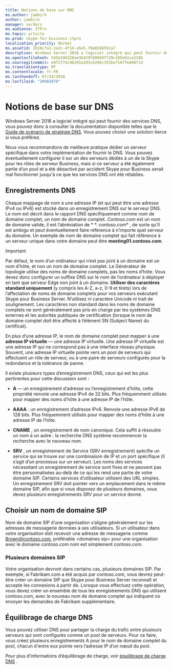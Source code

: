 ```yaml
---
title: Notions de base sur DNS
ms.author: jambirk
author: jambirk
manager: serdars
ms.audience: ITPro
ms.topic: article
ms.prod: skype-for-business-itpro
localization_priority: Normal
ms.assetid: 2618cfa1-2e2c-4f1d-a5e5-70a0286591a7
description: Windows Server 2016 a logiciel intégré qui peut fournir des services DNS, vous pouvez donc à consulter la documentation disponible telles que le Guide de scénario de stratégie DNS. Vous pouvez choisir une solution tierce si vous préférez.
ms.openlocfilehash: 545b196320ae3b4297d9944ff29c105eb1ce219b
ms.sourcegitcommit: e9f277dc96265a193c6298c3556ef16ff640071d
ms.translationtype: MT
ms.contentlocale: fr-FR
ms.lasthandoff: 07/24/2018
ms.locfileid: "20981078"
---
```

# <a name="dns-basics"></a>Notions de base sur DNS
 
Windows Server 2016 a logiciel intégré qui peut fournir des services DNS, vous pouvez donc à consulter la documentation disponible telles que le [Guide de scénario de stratégie DNS](https://docs.microsoft.com/en-us/windows-server/networking/dns/deploy/dns-policy-scenario-guide). Vous pouvez choisir une solution tierce si vous préférez.
  
Nous vous recommandons de meilleure pratique dédier un serveur spécifique dans votre implémentation de fournir le DNS. Vous pouvez éventuellement configurer il sur un des serveurs dédiés à un de la Skype pour les rôles de serveur Business, mais si ce serveur a été également partie d’un pool et a été désactivé par accident Skype pour Business serait mal fonctionner jusqu'à ce que les services DNS ont été rétablies.
  
## <a name="dns-records"></a>Enregistrements DNS

Chaque mappage de nom à une adresse IP (et qui peut être une adresse IPv4 ou IPv6) est stocké dans un enregistrement DNS sur le serveur DNS. Le nom est décrit dans le rapport DNS spécifiquement comme nom de domaine complet, un nom de domaine complet. *Contoso.com* est un nom de domaine valide, il est l’abréviation de * \*. contoso.com* , de sorte qu’il est ambigu et peut éventuellement faire référence à n’importe quel serveur du domaine. Un exemple de nom de domaine complet qui fait référence à un serveur unique dans votre domaine peut être **meeting01.contoso.com**.
  
> [!IMPORTANT]
> Par défaut, le nom d’un ordinateur qui n’est pas joint à un domaine est un nom d’hôte, et non un nom de domaine complet. Le Générateur de topologie utilise des noms de domaine complets, pas les noms d’hôte. Vous devez donc configurer un suffixe DNS sur le nom de l’ordinateur à déployer en tant que serveur Edge non joint à un domaine. **Utiliser des caractères standard uniquement** (y compris les A-Z, a-z, 0-9 et tirets) lors de l’affectation de noms de domaine complets pour vos serveurs exécutant Skype pour Business Server. N’utilisez ni caractère Unicode ni trait de soulignement. Les caractères non standard dans les noms de domaine complets ne sont généralement pas pris en charge par les systèmes DNS externes et les autorités publiques de certification (lorsque le nom de domaine complet doit être affecté à l’élément SN (Subject Name) du certificat).
  
En plus d’une adresse IP, le nom de domaine complet peut mapper à une **adresse IP virtuelle** — une adresse IP virtuelle. Une adresse IP virtuelle est une adresse IP qui ne correspond pas à une interface réseau physique. Souvent, une adresse IP virtuelle pointe vers un pool de serveurs qui effectuent un rôle de serveur, ou à une paire de serveurs configurés pour la redondance et la tolérance de panne.
  
Il existe plusieurs types d’enregistrement DNS, ceux qui est les plus pertinentes pour cette discussion sont : 
  
- **A** — un enregistrement d’adresse ou l’enregistrement d’hôte, cette propriété renvoie une adresse IPv4 de 32 bits. Plus fréquemment utilisés pour mapper des noms d’hôte à une adresse IP de l’hôte.
    
- **AAAA** : un enregistrement d’adresse IPv6. Renvoie une adresse IPv6 de 128 bits. Plus fréquemment utilisés pour mapper des noms d’hôte à une adresse IP de l’hôte.
    
- **CNAME** , un enregistrement de nom canonique. Cela suffit à résoudre un nom à un autre : la recherche DNS système recommencer la recherche avec le nouveau nom.
    
- **SRV** , un enregistrement de Service (SRV enregistrement) spécifie un service qui se trouve sur une combinaison de IP et un port spécifique (il s’agit d’un processus sur un serveur). Les noms des services nécessitant un enregistrement de service sont fixes et ne peuvent pas être personnalisées au-delà de ce qui les rend une partie de votre domaine SIP. Certains services d’utilisateur utilisent des URL simples. Un enregistrement SRV doit pointer vers un emplacement dans le même domaine SIP, afin que si vous disposez de plusieurs domaines, vous devez plusieurs enregistrements SRV pour un service donné.
    
## <a name="how-to-choose-a-sip-domain-name"></a>Choisir un nom de domaine SIP
<a name="BK_NameSIP"> </a>

Nom de domaine SIP d’une organisation s’aligne généralement sur les adresses de messagerie données à ses utilisateurs. Si un utilisateur dans votre organisation doit recevoir une adresse de messagerie comme Brown@contoso.com, préférable \<domaines sip\> pour une organisation avec le domaine contoso.com nom est simplement contoso.com.
  
### <a name="multiple-sip-domains"></a>Plusieurs domaines SIP

 Votre organisation devront dans certains cas, plusieurs domaines SIP. Par exemple, si Fabrikam.com a été acquis par contoso.com, vous devrez peut-être créer un domaine SIP que Skype pour Business Server reconnaît et accepte les connexions à partir de. Lorsque vous effectuez cette opération, vous devez créer un ensemble de tous les enregistrements DNS qui utilisent contoso.com, avec le nouveau nom de domaine complet qui indiquent où envoyer les demandes de Fabrikam supplémentaire.
  
## <a name="dns-load-balancing"></a>Équilibrage de charge DNS
<a name="BK_NameSIP"> </a>

Vous pouvez utiliser DNS pour partager la charge du trafic entre plusieurs serveurs qui sont configurés comme un pool de serveurs. Pour ce faire, vous créez plusieurs enregistrements A pour le nom de domaine complet du pool, chacun d'entre eux pointe vers l’adresse IP d’un nœud du pool.
  
Pour plus d’informations d’équilibrage de charge, voir [équilibrage de charge DNS](../../plan-your-deployment/edge-server-deployments/advanced-edge-server-dns.md#DNSLB) .
  

